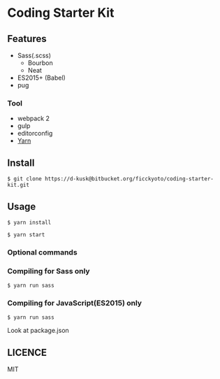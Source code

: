# Coding Starter Kit

## Features

- Sass(.scss)
    + Bourbon
    + Neat
- ES2015+ (Babel)
- pug

### Tool
- webpack 2
- gulp
- editorconfig
- [Yarn](https://yarnpkg.com/en/)

## Install

```
$ git clone https://d-kusk@bitbucket.org/ficckyoto/coding-starter-kit.git
```

## Usage

```
$ yarn install

$ yarn start
```

### Optional commands

### Compiling for Sass only

```
$ yarn run sass
```

### Compiling for JavaScript(ES2015) only

```
$ yarn run sass
```

Look at package.json

## LICENCE
MIT
